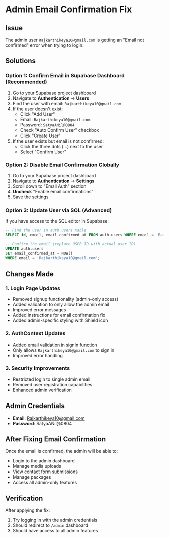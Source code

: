 # Admin Email Confirmation Fix

## Issue
The admin user `Rajkarthikeya10@gmail.com` is getting an "Email not confirmed" error when trying to login.

## Solutions

### Option 1: Confirm Email in Supabase Dashboard (Recommended)
1. Go to your Supabase project dashboard
2. Navigate to **Authentication** → **Users**
3. Find the user with email: `Rajkarthikeya10@gmail.com`
4. If the user doesn't exist:
   - Click "Add User"
   - Email: `Rajkarthikeya10@gmail.com`
   - Password: `SatyaANil@0804`
   - Check "Auto Confirm User" checkbox
   - Click "Create User"
5. If the user exists but email is not confirmed:
   - Click the three dots (...) next to the user
   - Select "Confirm User"

### Option 2: Disable Email Confirmation Globally
1. Go to your Supabase project dashboard
2. Navigate to **Authentication** → **Settings**
3. Scroll down to "Email Auth" section
4. **Uncheck** "Enable email confirmations"
5. Save the settings

### Option 3: Update User via SQL (Advanced)
If you have access to the SQL editor in Supabase:

```sql
-- Find the user in auth.users table
SELECT id, email, email_confirmed_at FROM auth.users WHERE email = 'Rajkarthikeya10@gmail.com';

-- Confirm the email (replace USER_ID with actual user ID)
UPDATE auth.users 
SET email_confirmed_at = NOW() 
WHERE email = 'Rajkarthikeya10@gmail.com';
```

## Changes Made

### 1. Login Page Updates
- Removed signup functionality (admin-only access)
- Added validation to only allow the admin email
- Improved error messages
- Added instructions for email confirmation fix
- Added admin-specific styling with Shield icon

### 2. AuthContext Updates
- Added email validation in signIn function
- Only allows `Rajkarthikeya10@gmail.com` to sign in
- Improved error handling

### 3. Security Improvements
- Restricted login to single admin email
- Removed user registration capabilities
- Enhanced admin verification

## Admin Credentials
- **Email**: Rajkarthikeya10@gmail.com
- **Password**: SatyaANil@0804

## After Fixing Email Confirmation
Once the email is confirmed, the admin will be able to:
- Login to the admin dashboard
- Manage media uploads
- View contact form submissions
- Manage packages
- Access all admin-only features

## Verification
After applying the fix:
1. Try logging in with the admin credentials
2. Should redirect to `/admin` dashboard
3. Should have access to all admin features
